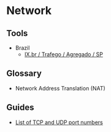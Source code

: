 # Network

## Tools

- Brazil
  - [IX.br / Trafego / Agregado / SP](https://ix.br/trafego/agregado/sp)

## Glossary

- Network Address Translation (NAT)

## Guides

- [List of TCP and UDP port numbers](https://en.wikipedia.org/wiki/List_of_TCP_and_UDP_port_numbers)
